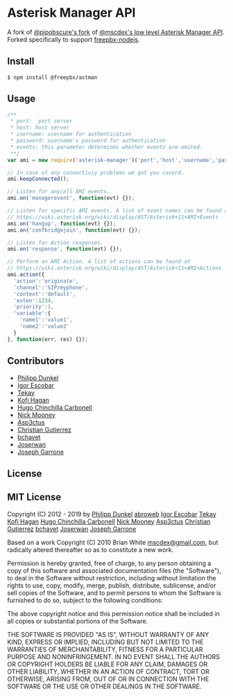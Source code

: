 # Asterisk Manager API

A fork of [@pipobscure's fork][asterisk-manager] of [@mscdex's low level
Asterisk Manager API][node-asterisk]. Forked specifically to support
[freepbx-nodejs][].

 [asterisk-manager]: https://github.com/pipobscure/NodeJS-AsteriskManager
 [node-asterisk]: https://github.com/mscdex/node-asterisk
 [freepbx-nodejs]: https://git.freepbx.org/projects/FL/repos/freepbx-nodejs/browse

## Install

```
$ npm install @freepbx/astman
```

## Usage
```javascript
/**
 * port:  port server
 * host: host server
 * username: username for authentication
 * password: username's password for authentication
 * events: this parameter determines whether events are emited.
 **/
var ami = new require('asterisk-manager')('port','host','username','password', true);

// In case of any connectiviy problems we got you coverd.
ami.keepConnected();

// Listen for any/all AMI events.
ami.on('managerevent', function(evt) {});

// Listen for specific AMI events. A list of event names can be found at
// https://wiki.asterisk.org/wiki/display/AST/Asterisk+11+AMI+Events
ami.on('hangup', function(evt) {});
ami.on('confbridgejoin', function(evt) {});

// Listen for Action responses.
ami.on('response', function(evt) {});

// Perform an AMI Action. A list of actions can be found at
// https://wiki.asterisk.org/wiki/display/AST/Asterisk+11+AMI+Actions
ami.action({
  'action':'originate',
  'channel':'SIP/myphone',
  'context':'default',
  'exten':1234,
  'priority':1,
  'variable':{
    'name1':'value1',
    'name2':'value2'
  }
}, function(err, res) {});
```
## Contributors

 * [Philipp Dunkel](https://github.com/pipobscure)
 * [Igor Escobar](https://github.com/igorescobar)
 * [Tekay](https://github.com/Tekay)
 * [Kofi Hagan](https://github.com/kofibentum)
 * [Hugo Chinchilla Carbonell](https://github.com/hugochinchilla)
 * [Nick Mooney](https://github.com/Gnewt)
 * [Asp3ctus](https://github.com/Asp3ctus)
 * [Christian Gutierrez](https://github.com/chesstrian)
 * [bchavet](https://github.com/bchavet)
 * [Joserwan](https://github.com/joserwan)
 * [Joseph Garrone](https://github.com/garronej)

## License

MIT License
-----------

Copyright (C) 2012 - 2019 by
  [Philipp Dunkel](https://github.com/pipobscure)
  [abroweb](https://github.com/abroweb)
  [Igor Escobar](https://github.com/igorescobar)
  [Tekay](https://github.com/Tekay)
  [Kofi Hagan](https://github.com/kofibentum)
  [Hugo Chinchilla Carbonell](https://github.com/hugochinchilla)
  [Nick Mooney](https://github.com/Gnewt)
  [Asp3ctus](https://github.com/Asp3ctus)
  [Christian Gutierrez](https://github.com/chesstrian)
  [bchavet](https://github.com/bchavet)
  [Joserwan](https://github.com/joserwan)
  [Joseph Garrone](https://github.com/garronej)

Based on a work Copyright (C) 2010 Brian White <mscdex@gmail.com>, but radically altered thereafter so as to constitute a new work.

Permission is hereby granted, free of charge, to any person obtaining a copy
of this software and associated documentation files (the "Software"), to deal
in the Software without restriction, including without limitation the rights
to use, copy, modify, merge, publish, distribute, sublicense, and/or sell
copies of the Software, and to permit persons to whom the Software is
furnished to do so, subject to the following conditions:

The above copyright notice and this permission notice shall be included in
all copies or substantial portions of the Software.

THE SOFTWARE IS PROVIDED "AS IS", WITHOUT WARRANTY OF ANY KIND, EXPRESS OR
IMPLIED, INCLUDING BUT NOT LIMITED TO THE WARRANTIES OF MERCHANTABILITY,
FITNESS FOR A PARTICULAR PURPOSE AND NONINFRINGEMENT. IN NO EVENT SHALL THE
AUTHORS OR COPYRIGHT HOLDERS BE LIABLE FOR ANY CLAIM, DAMAGES OR OTHER
LIABILITY, WHETHER IN AN ACTION OF CONTRACT, TORT OR OTHERWISE, ARISING FROM,
OUT OF OR IN CONNECTION WITH THE SOFTWARE OR THE USE OR OTHER DEALINGS IN
THE SOFTWARE.
